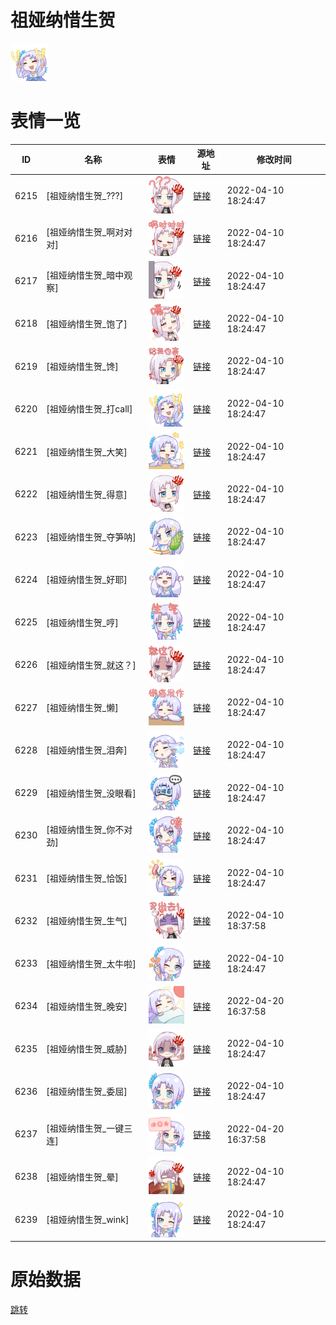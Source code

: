 # 祖娅纳惜生贺

<img src="./cover.png" height="60" alt="cover" />

# 表情一览

|ID|名称|表情|源地址|修改时间|
|----|----|----|----|----|
|6215|[祖娅纳惜生贺_???]|<img src="./pic/006215_%5B祖娅纳惜生贺____%5D.png" height="60" alt="???"/>|[链接](http://i0.hdslb.com/bfs/emote/1f1c387b525ede4d2bab7ddf56dd1ed8cb6af0ef.png)|2022-04-10 18:24:47|
|6216|[祖娅纳惜生贺_啊对对对]|<img src="./pic/006216_%5B祖娅纳惜生贺_啊对对对%5D.png" height="60" alt="啊对对对"/>|[链接](http://i0.hdslb.com/bfs/emote/dcaea34f15b3621918d7a97ffac4fa65c0183fcf.png)|2022-04-10 18:24:47|
|6217|[祖娅纳惜生贺_暗中观察]|<img src="./pic/006217_%5B祖娅纳惜生贺_暗中观察%5D.png" height="60" alt="暗中观察"/>|[链接](http://i0.hdslb.com/bfs/emote/1348428b130985d1c1f16bbbe84e918deeaa01e7.png)|2022-04-10 18:24:47|
|6218|[祖娅纳惜生贺_饱了]|<img src="./pic/006218_%5B祖娅纳惜生贺_饱了%5D.png" height="60" alt="饱了"/>|[链接](http://i0.hdslb.com/bfs/emote/a2f6e5f7732abaffa9114c5f256602667268b12d.png)|2022-04-10 18:24:47|
|6219|[祖娅纳惜生贺_馋]|<img src="./pic/006219_%5B祖娅纳惜生贺_馋%5D.png" height="60" alt="馋"/>|[链接](http://i0.hdslb.com/bfs/emote/00e5e70747c140b6d1721a52126a1e907c631685.png)|2022-04-10 18:24:47|
|6220|[祖娅纳惜生贺_打call]|<img src="./pic/006220_%5B祖娅纳惜生贺_打call%5D.png" height="60" alt="打call"/>|[链接](http://i0.hdslb.com/bfs/emote/68a56dba979a5fd924eec13151cfd8874495de7f.png)|2022-04-10 18:24:47|
|6221|[祖娅纳惜生贺_大笑]|<img src="./pic/006221_%5B祖娅纳惜生贺_大笑%5D.png" height="60" alt="大笑"/>|[链接](http://i0.hdslb.com/bfs/emote/732715628570c1b8a843a8490bfe9271d87399a3.png)|2022-04-10 18:24:47|
|6222|[祖娅纳惜生贺_得意]|<img src="./pic/006222_%5B祖娅纳惜生贺_得意%5D.png" height="60" alt="得意"/>|[链接](http://i0.hdslb.com/bfs/emote/373acc87a5cf8e17baf6f583d36a28d43cb818b0.png)|2022-04-10 18:24:47|
|6223|[祖娅纳惜生贺_夺笋呐]|<img src="./pic/006223_%5B祖娅纳惜生贺_夺笋呐%5D.png" height="60" alt="夺笋呐"/>|[链接](http://i0.hdslb.com/bfs/emote/74c09988b12bb599ebc673fb16e2bb25b2109e18.png)|2022-04-10 18:24:47|
|6224|[祖娅纳惜生贺_好耶]|<img src="./pic/006224_%5B祖娅纳惜生贺_好耶%5D.png" height="60" alt="好耶"/>|[链接](http://i0.hdslb.com/bfs/emote/8bf4ca922f033be1b20373a1a1294992e5c74a8b.png)|2022-04-10 18:24:47|
|6225|[祖娅纳惜生贺_哼]|<img src="./pic/006225_%5B祖娅纳惜生贺_哼%5D.png" height="60" alt="哼"/>|[链接](http://i0.hdslb.com/bfs/emote/b81b1e8cc4b77ef93a7d207a0401f0b0a6d626c2.png)|2022-04-10 18:24:47|
|6226|[祖娅纳惜生贺_就这？]|<img src="./pic/006226_%5B祖娅纳惜生贺_就这？%5D.png" height="60" alt="就这？"/>|[链接](http://i0.hdslb.com/bfs/emote/e8c35e26ef328d8aaee5a462b1df7ea361fcacfd.png)|2022-04-10 18:24:47|
|6227|[祖娅纳惜生贺_懒]|<img src="./pic/006227_%5B祖娅纳惜生贺_懒%5D.png" height="60" alt="懒"/>|[链接](http://i0.hdslb.com/bfs/emote/97029c26e7b2700dd30f9ac53842e4806872f262.png)|2022-04-10 18:24:47|
|6228|[祖娅纳惜生贺_泪奔]|<img src="./pic/006228_%5B祖娅纳惜生贺_泪奔%5D.png" height="60" alt="泪奔"/>|[链接](http://i0.hdslb.com/bfs/emote/1486e90eea32c556b21a8a0c9474cb8b04f04eae.png)|2022-04-10 18:24:47|
|6229|[祖娅纳惜生贺_没眼看]|<img src="./pic/006229_%5B祖娅纳惜生贺_没眼看%5D.png" height="60" alt="没眼看"/>|[链接](http://i0.hdslb.com/bfs/emote/a53192493c6cce85ae343771d1733c2515b657c5.png)|2022-04-10 18:24:47|
|6230|[祖娅纳惜生贺_你不对劲]|<img src="./pic/006230_%5B祖娅纳惜生贺_你不对劲%5D.png" height="60" alt="你不对劲"/>|[链接](http://i0.hdslb.com/bfs/emote/dc4eff1afe6b4a9cbd11d425ec764b8c802c5007.png)|2022-04-10 18:24:47|
|6231|[祖娅纳惜生贺_恰饭]|<img src="./pic/006231_%5B祖娅纳惜生贺_恰饭%5D.png" height="60" alt="恰饭"/>|[链接](http://i0.hdslb.com/bfs/emote/780146c9ea1b35d7b8efad3de8a6a153d42d760e.png)|2022-04-10 18:24:47|
|6232|[祖娅纳惜生贺_生气]|<img src="./pic/006232_%5B祖娅纳惜生贺_生气%5D.png" height="60" alt="生气"/>|[链接](http://i0.hdslb.com/bfs/emote/115705216f64896f40b0bab9ee0b127c315e3721.png)|2022-04-10 18:37:58|
|6233|[祖娅纳惜生贺_太牛啦]|<img src="./pic/006233_%5B祖娅纳惜生贺_太牛啦%5D.png" height="60" alt="太牛啦"/>|[链接](http://i0.hdslb.com/bfs/emote/779efcebd6d3e8ef489062273bac4112008510e4.png)|2022-04-10 18:24:47|
|6234|[祖娅纳惜生贺_晚安]|<img src="./pic/006234_%5B祖娅纳惜生贺_晚安%5D.png" height="60" alt="晚安"/>|[链接](http://i0.hdslb.com/bfs/emote/1e6f9b96f9ed121928e4bbaa27a4263156b48d3d.png)|2022-04-20 16:37:58|
|6235|[祖娅纳惜生贺_威胁]|<img src="./pic/006235_%5B祖娅纳惜生贺_威胁%5D.png" height="60" alt="威胁"/>|[链接](http://i0.hdslb.com/bfs/emote/1a019dac57b7744e30b6566475d4489fa70fe293.png)|2022-04-10 18:24:47|
|6236|[祖娅纳惜生贺_委屈]|<img src="./pic/006236_%5B祖娅纳惜生贺_委屈%5D.png" height="60" alt="委屈"/>|[链接](http://i0.hdslb.com/bfs/emote/fdef2517d22b1564b425dfb3304549b98f656e02.png)|2022-04-10 18:24:47|
|6237|[祖娅纳惜生贺_一键三连]|<img src="./pic/006237_%5B祖娅纳惜生贺_一键三连%5D.png" height="60" alt="一键三连"/>|[链接](http://i0.hdslb.com/bfs/emote/678f29ee75176b109d57d33a620c7466952b767e.png)|2022-04-20 16:37:58|
|6238|[祖娅纳惜生贺_晕]|<img src="./pic/006238_%5B祖娅纳惜生贺_晕%5D.png" height="60" alt="晕"/>|[链接](http://i0.hdslb.com/bfs/emote/3321c42126100fc7843b7b9916f294ea901045b6.png)|2022-04-10 18:24:47|
|6239|[祖娅纳惜生贺_wink]|<img src="./pic/006239_%5B祖娅纳惜生贺_wink%5D.png" height="60" alt="wink"/>|[链接](http://i0.hdslb.com/bfs/emote/8d31d2983fdedac08009ae3b4bb29bb878b6055c.png)|2022-04-10 18:24:47|

# 原始数据

[跳转](./raw.json)

